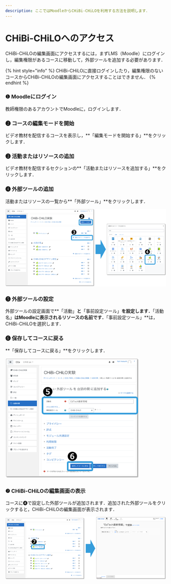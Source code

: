 ```yaml
---
description: ここではMoodleからCHiBi-CHiLOを利用する方法を説明します．
---
```


# CHiBi-CHiLOへのアクセス

CHiBi-CHiLOの編集画面にアクセスするには，まずLMS（Moodle）にログインし，編集権限があるコースに移動して，外部ツールを追加する必要があります．

{% hint style="info" %}
CHiBi-CHiLOに直接ログインしたり，編集権限のないコースからCHiBi-CHiLOの編集画面にアクセスすることはできません．
{% endhint %}

### ❶ Moodleにログイン

教師権限のあるアカウントでMoodleに，ログインします．

### ❷ コースの編集モードを開始

ビデオ教材を配信するコースを表示し，**「編集モードを開始する」**をクリックします．

### ❸  活動またはリソースの追加

ビデオ教材を配信するセクションの**「活動またはリソースを追加する」**をクリックします．

### ❹  外部ツールの追加

活動またはリソースの一覧から**「外部ツール」**をクリックします．

![](<../.gitbook/assets/image (230).png>)

### ❺ 外部ツールの設定

外部ツールの設定画面で**「活動」**と**「事前設定ツール」**を設定します．**「活動名」**はMoodleに表示されるリソースの名前です．**「事前設定ツール」**は，CHiBi-CHiLOを選択します．

### ❻ 保存してコースに戻る

**「保存してコースに戻る」**をクリックします．

![](<../.gitbook/assets/image (416).png>)

### ❼ CHiBi-CHiLOの編集画面の表示

コースに❹で設定した外部ツールが追加されます．追加された外部ツールをクリックすると，CHiBi-CHiLOの編集画面が表示されます．

![](<../.gitbook/assets/image (115).png>)
